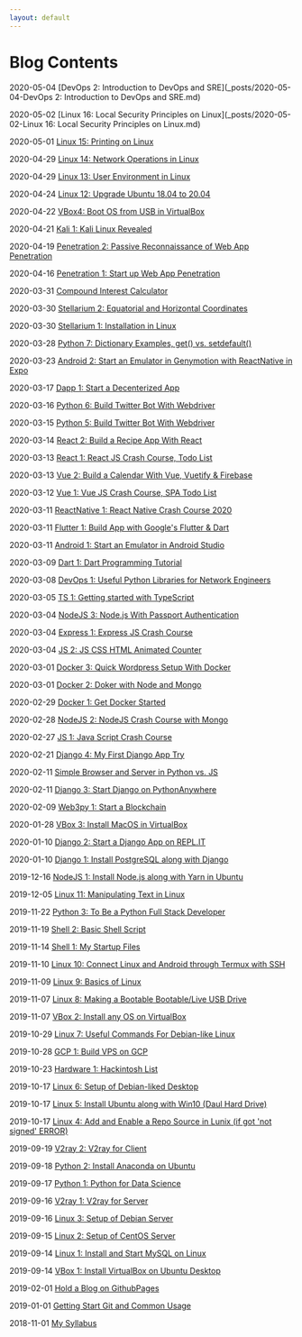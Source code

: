 ```yaml
---
layout: default
---
```


# Blog Contents

2020-05-04 [DevOps 2: Introduction to DevOps and SRE](_posts/2020-05-04-DevOps 2: Introduction to DevOps and SRE.md)

2020-05-02 [Linux 16: Local Security Principles on Linux](_posts/2020-05-02-Linux 16: Local Security Principles on Linux.md)

2020-05-01 [Linux 15: Printing on Linux](_posts/2020-05-01-00.md)

2020-04-29 [Linux 14: Network Operations in Linux](_posts/2020-04-29-01.md)

2020-04-29 [Linux 13: User Environment in Linux](_posts/2020-04-29-00.md)

2020-04-24 [Linux 12: Upgrade Ubuntu 18.04 to 20.04](_posts/2020-04-24-00.md)

2020-04-22 [VBox4: Boot OS from USB in VirtualBox](_posts/2020-04-22-00.md)

2020-04-21 [Kali 1: Kali Linux Revealed](_posts/2020-04-21-00.md)

2020-04-19 [Penetration 2: Passive Reconnaissance of Web App Penetration](_posts/2020-04-19-00.md)

2020-04-16 [Penetration 1: Start up Web App Penetration](_posts/2020-04-16-00.md)

2020-03-31 [Compound Interest Calculator](_posts/2020-03-31-00.md)

2020-03-30 [Stellarium 2: Equatorial and Horizontal Coordinates](_posts/2020-03-30-01.md)

2020-03-30 [Stellarium 1: Installation in Linux](_posts/2020-03-30-00.md)

2020-03-28 [Python 7: Dictionary Examples, get() vs. setdefault()](_posts/2020-03-28-00.md)

2020-03-23 [Android 2: Start an Emulator in Genymotion with ReactNative in Expo](_posts/2020-03-23-00.md)

2020-03-17 [Dapp 1: Start a Decenterized App](_posts/2020-03-17-00.md)

2020-03-16 [Python 6: Build Twitter Bot With Webdriver](_posts/2020-03-16-00.md)

2020-03-15 [Python 5: Build Twitter Bot With Webdriver](_posts/2020-03-15-00.md)

2020-03-14 [React 2: Build a Recipe App With React](_posts/2020-03-14-00.md)

2020-03-13 [React 1: React JS Crash Course, Todo List](_posts/2020-03-13-01.md)

2020-03-13 [Vue 2: Build a Calendar With Vue, Vuetify & Firebase](_posts/2020-03-13-00.md)

2020-03-12 [Vue 1: Vue JS Crash Course, SPA Todo List](_posts/2020-03-12-00.md)

2020-03-11 [ReactNative 1: React Native Crash Course 2020](_posts/2020-03-11-03.md)

2020-03-11 [Flutter 1: Build App with Google's Flutter & Dart](_posts/2020-03-11-01.md)

2020-03-11 [Android 1: Start an Emulator in Android Studio](_posts/2020-03-11-00.md)

2020-03-09 [Dart 1: Dart Programming Tutorial](_posts/2020-03-09-00.md)

2020-03-08 [DevOps 1: Useful Python Libraries for Network Engineers](_posts/2020-03-08-00.md)

2020-03-05 [TS 1: Getting started with TypeScript](_posts/2020-03-05-00.md)

2020-03-04 [NodeJS 3: Node.js With Passport Authentication](_posts/2020-03-04-02.md)

2020-03-04 [Express 1: Express JS Crash Course](_posts/2020-03-04-01.md)

2020-03-04 [JS 2: JS CSS HTML Animated Counter](_posts/2020-03-04-00.md)

2020-03-01 [Docker 3: Quick Wordpress Setup With Docker](_posts/2020-03-01-01.md)

2020-03-01 [Docker 2: Doker with Node and Mongo](_posts/2020-03-01-00.md)

2020-02-29 [Docker 1: Get Docker Started](_posts/2020-02-29-00.md)

2020-02-28 [NodeJS 2: NodeJS Crash Course with Mongo](_posts/2020-02-28-00.md)

2020-02-27 [JS 1: Java Script Crash Course](_posts/2020-02-27-00.md)

2020-02-21 [Django 4: My First Django App Try](_posts/2020-02-21-00.md)

2020-02-11 [Simple Browser and Server in Python vs. JS](_posts/2020-02-11-01.md)

2020-02-11 [Django 3: Start Django on PythonAnywhere](_posts/2020-02-11-00.md)

2020-02-09 [Web3py 1: Start a Blockchain](_posts/2020-02-09-01.md)

2020-01-28 [VBox 3: Install MacOS in VirtualBox](_posts/2020-01-28-00.md)

2020-01-10 [Django 2: Start a Django App on REPL.IT](_posts/2020-01-10-01.md)

2020-01-10 [Django 1: Install PostgreSQL along with Django](_posts/2020-01-10-00.md)

2019-12-16 [NodeJS 1: Install Node.js along with Yarn in Ubuntu](_posts/2019-12-16-01.md)

2019-12-05 [Linux 11: Manipulating Text in Linux](_posts/2019-12-05-00.md)

2019-11-22 [Python 3: To Be a Python Full Stack Developer](_posts/2019-11-22-00.md)

2019-11-19 [Shell 2: Basic Shell Script](_posts/2019-11-19-01.md)

2019-11-14 [Shell 1: My Startup Files](_posts/2019-11-14-00.md)

2019-11-10 [Linux 10: Connect Linux and Android through Termux with SSH](_posts/2019-11-10-00.md)

2019-11-09 [Linux 9: Basics of Linux](_posts/2019-11-09-00.md)

2019-11-07 [Linux 8: Making a Bootable Bootable/Live USB Drive](_posts/2019-11-07-01.md)

2019-11-07 [VBox 2: Install any OS on VirtualBox](_posts/2019-11-07-00.md)

2019-10-29 [Linux 7: Useful Commands For Debian-like Linux](_posts/2019-10-29-00.md)

2019-10-28 [GCP 1: Build VPS on GCP](_posts/2019-10-28-01.md)

2019-10-23 [Hardware 1: Hackintosh List](_posts/2019-10-23-00.md)

2019-10-17 [Linux 6: Setup of Debian-liked Desktop](_posts/2019-10-17-02.md)

2019-10-17 [Linux 5: Install Ubuntu along with Win10 (Daul Hard Drive)](_posts/2019-10-17-01.md)

2019-10-17 [Linux 4: Add and Enable a Repo Source in Lunix (if got 'not signed' ERROR)](_posts/2019-10-17-00.md)

2019-09-19 [V2ray 2: V2ray for Client](_posts/2019-09-19-00.md)

2019-09-18 [Python 2: Install Anaconda on Ubuntu](_posts/2019-09-18-00.md)

2019-09-17 [Python 1: Python for Data Science](_posts/2019-09-17-00.md)

2019-09-16 [V2ray 1: V2ray for Server](_posts/2019-09-16-01.md)

2019-09-16 [Linux 3: Setup of Debian Server](_posts/2019-09-16-00.md)

2019-09-15 [Linux 2: Setup of CentOS Server](_posts/2019-09-15-00.md)

2019-09-14 [Linux 1: Install and Start MySQL on Linux](_posts/2019-09-14-01.md)

2019-09-14 [VBox 1: Install VirtualBox on Ubuntu Desktop](_posts/2019-09-14-00.md)

2019-02-01 [Hold a Blog on GithubPages](_posts/2019-02-01-00.md)

2019-01-01 [Getting Start Git and Common Usage](_posts/2019-01-01-00.md)

2018-11-01 [My Syllabus](_posts/2018-11-01-00.md)
